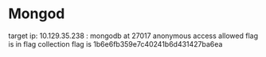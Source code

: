# Mongod

target ip: 10.129.35.238
:
mongodb at 27017
anonymous access allowed
flag is in flag collection
flag is 1b6e6fb359e7c40241b6d431427ba6ea
